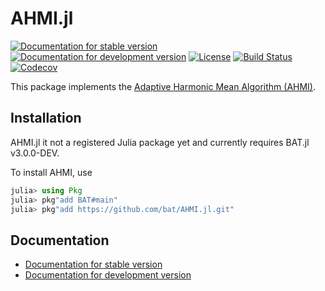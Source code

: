 # AHMI.jl

[![Documentation for stable version](https://img.shields.io/badge/docs-stable-blue.svg)](https://bat.github.io/AHMI.jl/stable)
[![Documentation for development version](https://img.shields.io/badge/docs-dev-blue.svg)](https://bat.github.io/AHMI.jl/dev)
[![License](http://img.shields.io/badge/license-MIT-brightgreen.svg?style=flat)](LICENSE.md)
[![Build Status](https://github.com/bat/AHMI.jl/workflows/CI/badge.svg?branch=main)](https://github.com/bat/AHMI.jl/actions?query=workflow%3ACI)
[![Codecov](https://codecov.io/gh/bat/AHMI.jl/branch/main/graph/badge.svg)](https://codecov.io/gh/bat/AHMI.jl)

This package implements the [Adaptive Harmonic Mean Algorithm (AHMI)](http://doi.org/10.1142/S0217751X20501420).

## Installation

AHMI.jl it not a registered Julia package yet and currently requires BAT.jl v3.0.0-DEV.

To install AHMI, use

```julia
julia> using Pkg
julia> pkg"add BAT#main"
julia> pkg"add https://github.com/bat/AHMI.jl.git"
```

## Documentation

* [Documentation for stable version](https://bat.github.io/AHMI.jl/stable)
* [Documentation for development version](https://bat.github.io/AHMI.jl/dev)
